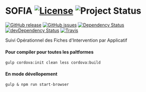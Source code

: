 # SOFIA [![License](https://img.shields.io/badge/license-MIT-red.svg)](https://github.com/adentes-org/SOFIA/blob/master/LICENSE.md) ![Project Status](http://img.shields.io/badge/status-alpha-red.svg) 
[![GitHub release](https://img.shields.io/github/release/adentes-org/SOFIA.svg)](https://github.com/adentes-org/SOFIA/releases) [![GitHub issues](https://img.shields.io/github/issues/adentes-org/SOFIA.svg)](https://github.com/adentes-org/SOFIA/issues) [![Dependency Status](https://david-dm.org/adentes-org/SOFIA.svg)](https://david-dm.org/adentes-org/SOFIA) [![devDependency Status](https://david-dm.org/adentes-org/SOFIA/dev-status.svg)](https://david-dm.org/adentes-org/SOFIA#info=devDependencies) [![Travis](https://api.travis-ci.org/adentes-org/SOFIA.svg?branch=master)](https://travis-ci.org/adentes-org/SOFIA)

Suivi Opérationnel des Fiches d'Intervention par Applicatif

#### Pour compiler pour toutes les paltformes
```
gulp cordova:init clean less cordova:build
```

#### En mode dévellopement
```
gulp & npm run start-browser
```

